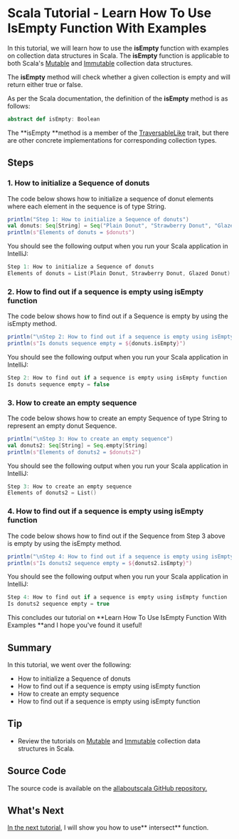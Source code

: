 # Scala Tutorial - Learn How To Use IsEmpty Function With Examples


In this tutorial, we will learn how to use the **isEmpty** function with examples on collection data structures in Scala. The **isEmpty** function is applicable to both Scala's [Mutable](http://allaboutscala.com/tutorials/chapter-7-beginner-tutorial-using-scala-mutable-collection/) and [Immutable](http://allaboutscala.com/tutorials/chapter-6-beginner-tutorial-using-scala-immutable-collection/) collection data structures.

 

The **isEmpty** method will check whether a given collection is empty and will return either true or false.

 

As per the Scala documentation, the definition of the **isEmpty** method is as follows:

```scala
abstract def isEmpty: Boolean

```

 

The **isEmpty **method is a member of the [TraversableLike](http://www.scala-lang.org/api/current/scala/collection/TraversableLike.html) trait, but there are other concrete implementations for corresponding collection types.

## Steps

### 1. How to initialize a Sequence of donuts

The code below shows how to initialize a sequence of donut elements where each element in the sequence is of type String.

```scala
println("Step 1: How to initialize a Sequence of donuts")
val donuts: Seq[String] = Seq("Plain Donut", "Strawberry Donut", "Glazed Donut")
println(s"Elements of donuts = $donuts")

```

 

You should see the following output when you run your Scala application in IntelliJ:

```scala
Step 1: How to initialize a Sequence of donuts
Elements of donuts = List(Plain Donut, Strawberry Donut, Glazed Donut)

```

 

### 2. How to find out if a sequence is empty using isEmpty function

The code below shows how to find out if a Sequence is empty by using the isEmpty method.

```scala
println("\nStep 2: How to find out if a sequence is empty using isEmpty function")
println(s"Is donuts sequence empty = ${donuts.isEmpty}")


```

You should see the following output when you run your Scala application in IntelliJ:

```scala
Step 2: How to find out if a sequence is empty using isEmpty function
Is donuts sequence empty = false

```

 

### 3. How to create an empty sequence

The code below shows how to create an empty Sequence of type String to represent an empty donut Sequence.

```scala
println("\nStep 3: How to create an empty sequence")
val donuts2: Seq[String] = Seq.empty[String]
println(s"Elements of donuts2 = $donuts2")


```

You should see the following output when you run your Scala application in IntelliJ:

```scala
Step 3: How to create an empty sequence
Elements of donuts2 = List()

```

 

### 4. How to find out if a sequence is empty using isEmpty function

The code below shows how to find out if the Sequence from Step 3 above is empty by using the isEmpty method.

```scala
println("\nStep 4: How to find out if a sequence is empty using isEmpty function")
println(s"Is donuts2 sequence empty = ${donuts2.isEmpty}")


```

You should see the following output when you run your Scala application in IntelliJ:

```scala
Step 4: How to find out if a sequence is empty using isEmpty function
Is donuts2 sequence empty = true

```

This concludes our tutorial on **Learn How To Use IsEmpty Function With Examples **and I hope you've found it useful!

 

## Summary

In this tutorial, we went over the following:

- How to initialize a Sequence of donuts
- How to find out if a sequence is empty using isEmpty function
- How to create an empty sequence
- How to find out if a sequence is empty using isEmpty function

## Tip

- Review the tutorials on [Mutable](http://allaboutscala.com/tutorials/chapter-7-beginner-tutorial-using-scala-mutable-collection/) and [Immutable](http://allaboutscala.com/tutorials/chapter-6-beginner-tutorial-using-scala-immutable-collection/) collection data structures in Scala.

## Source Code

The source code is available on the [allaboutscala GitHub repository.](https://github.com/nadimbahadoor/allaboutscala)

 

## What's Next

[In the next tutorial](http://allaboutscala.com/tutorials/chapter-8-beginner-tutorial-using-scala-collection-functions/scala-intersect-example/), I will show you how to use** intersect** function.